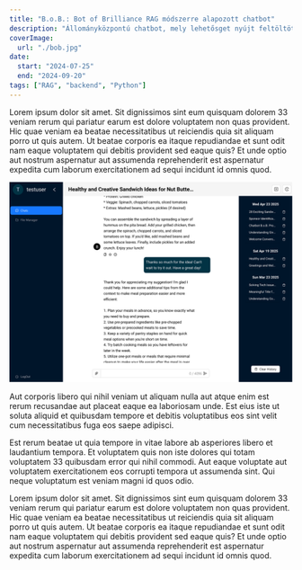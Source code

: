 ```yaml
---
title: "B.o.B.: Bot of Brilliance RAG módszerre alapozott chatbot"
description: "Állományközpontú chatbot, mely lehetősget nyújt feltöltött kép- és szöveges fájlokból való kérdezésre több chatből és azok rendszerezésére.A chatbot elérhető web és mobil platformokon.Az információ előhívás a Retrieval Augmented Generation módszer alapján történik."
coverImage:
  url: "./bob.jpg"
date:
  start: "2024-07-25"
  end: "2024-09-20"
tags: ["RAG", "backend", "Python"]
---
```


Lorem ipsum dolor sit amet. Sit dignissimos sint eum quisquam dolorem 33 veniam rerum qui pariatur earum est dolore voluptatem non quas provident. Hic quae veniam ea beatae necessitatibus ut reiciendis quia sit aliquam porro ut quis autem. Ut beatae corporis ea itaque repudiandae et sunt odit nam eaque voluptatem qui debitis provident sed eaque quis? Et unde optio aut nostrum aspernatur aut assumenda reprehenderit est aspernatur expedita cum laborum exercitationem ad sequi incidunt id omnis quod.

![Egy chatfelület a B.o.B. webalkalmazásban](./bob.jpg)

Aut corporis libero qui nihil veniam ut aliquam nulla aut atque enim est rerum recusandae aut placeat eaque ea laboriosam unde. Est eius iste ut soluta aliquid et quibusdam tempore et debitis voluptatibus eos sint velit cum necessitatibus fuga eos saepe adipisci.

Est rerum beatae ut quia tempore in vitae labore ab asperiores libero et laudantium tempora. Et voluptatem quis non iste dolores qui totam voluptatem 33 quibusdam error qui nihil commodi. Aut eaque voluptate aut voluptatem exercitationem eos corrupti tempora ut assumenda sint. Qui neque voluptatum est veniam magni id quos odio.

<!-- ![Architektúra](./architecture.svg) -->

Lorem ipsum dolor sit amet. Sit dignissimos sint eum quisquam dolorem 33 veniam rerum qui pariatur earum est dolore voluptatem non quas provident. Hic quae veniam ea beatae necessitatibus ut reiciendis quia sit aliquam porro ut quis autem. Ut beatae corporis ea itaque repudiandae et sunt odit nam eaque voluptatem qui debitis provident sed eaque quis? Et unde optio aut nostrum aspernatur aut assumenda reprehenderit est aspernatur expedita cum laborum exercitationem ad sequi incidunt id omnis quod.
